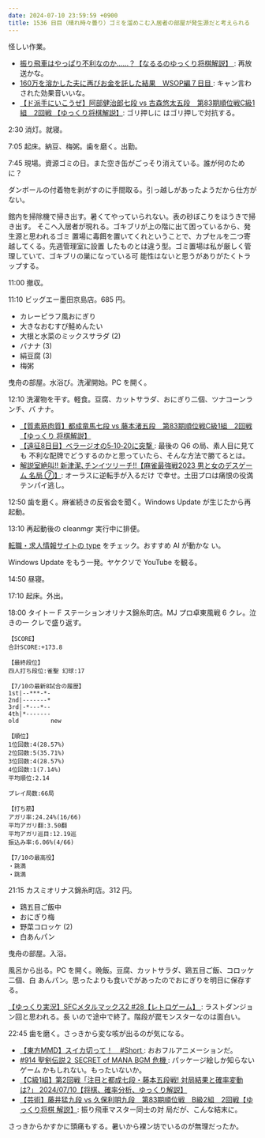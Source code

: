 ```yaml
---
date: 2024-07-10 23:59:59 +0900
title: 1536 日目（晴れ時々曇り）ゴミを溜めこむ入居者の部屋が発生源だと考えられる
---
```


怪しい作業。

* [振り飛車はやっぱり不利なのか……？【なるるのゆっくり将棋解説】
  ](https://www.youtube.com/watch?v=0W8XeA4OGqo): 再放送かな。
* [160万を溶かした夫に再びお金を託した結果　WSOP編７日目
  ](https://www.youtube.com/watch?v=SNr-Gh9xUMo): キャン言わされた効果音いいな。
* [【ド派手にいこうぜ】阿部健治郎七段 vs 古森悠太五段　第83期順位戦C級1組　2回戦
  【ゆっくり将棋解説】](https://www.youtube.com/watch?v=UeZ5zdnUQOs): ゴリ押しに
  はゴリ押しで対抗する。

2:30 消灯。就寝。

7:05 起床。納豆、梅粥。歯を磨く。出勤。

7:45 現場。資源ゴミの日。また空き缶がごっそり消えている。誰が何のために？

ダンボールの付着物を剥がすのに手間取る。引っ越しがあったようだから仕方がない。

館内を掃除機で掃き出す。暑くてやっていられない。表の砂ぼこりをほうきで掃き出す。
そこへ入居者が現れる。ゴキブリが上の階に出て困っているから、発生源と思われるゴミ
置場に毒餌を置いてくれということで、カプセルを二つ寄越してくる。先週管理室に設置
したものとは違う型。ゴミ置場は私が厳しく管理していて、ゴキブリの巣になっている可
能性はないと思うがありがたくトラップする。

11:00 撤収。

11:10 ビッグエー墨田京島店。685 円。

* カレーピラフ風おにぎり
* 大きなおむすび鮭めんたい
* 大根と水菜のミックスサラダ (2)
* バナナ (3)
* 絹豆腐 (3)
* 梅粥

曳舟の部屋。水浴び。洗濯開始。PC を開く。

12:10 洗濯物を干す。軽食。豆腐、カットサラダ、おにぎり二個、ツナコーンランチ、バ
ナナ。

* [【質素筋肉質】都成竜馬七段 vs 藤本渚五段　第83期順位戦C級1組　2回戦【ゆっくり
  将棋解説】](https://www.youtube.com/watch?v=a-zpPYO6dNI)
* [【遠征8日目】ベラージオの5‐10‐20に突撃
  ](https://www.youtube.com/watch?v=MZGCkK7mS88): 最後の Q6 の局、素人目に見ても
  不利な配牌でどうするのかと思っていたら、そんな方法で勝てるとは。
* [解説室絶叫!! 新津潔､チンイツリーチ!!【麻雀最強戦2023 男と女のデスゲーム 名局
  ⑦】](https://www.youtube.com/watch?v=RwEPnX3_g7I): オーラスに逆転手が入るだけ
  で幸せ。土田プロは痛恨の役満テンパイ逃し。

12:50 歯を磨く。麻雀続きの反省会を聞く。Windows Update が生じたから再起動。

13:10 再起動後の cleanmgr 実行中に排便。

[転職・求人情報サイトの type](https://type.jp/) をチェック。おすすめ AI が動かな
い。

Windows Update をもう一発。ヤケクソで YouTube を観る。

14:50 昼寝。

17:10 起床。外出。

18:00 タイトー F ステーションオリナス錦糸町店。MJ プロ卓東風戦 6 クレ。泣きの一
クレで盛り返す。

```text
【SCORE】
合計SCORE:+173.8

【最終段位】
四人打ち段位:雀聖 幻球:17

【7/10の最新8試合の履歴】
1st|--***-*-
2nd|-------*
3rd|-*---*--
4th|*-------
old         new

【順位】
1位回数:4(28.57%)
2位回数:5(35.71%)
3位回数:4(28.57%)
4位回数:1(7.14%)
平均順位:2.14

プレイ局数:66局

【打ち筋】
アガリ率:24.24%(16/66)
平均アガリ翻:3.50翻
平均アガリ巡目:12.19巡
振込み率:6.06%(4/66)

【7/10の最高役】
・跳満
・跳満
```

21:15 カスミオリナス錦糸町店。312 円。

* 鶏五目ご飯中
* おにぎり梅
* 野菜コロッケ (2)
* 白あんパン

曳舟の部屋。入浴。

風呂から出る。PC を開く。晩飯。豆腐、カットサラダ、鶏五目ご飯、コロッケ二個、白
あんパン。思ったよりも食いでがあったのでおにぎりを明日に保存する。

[【ゆっくり実況】SFCメタルマックス2 #28【レトロゲーム】
](https://www.youtube.com/watch?v=iKYRcbl2UyQ): ラストダンジョン回と思われる。長
いので途中で終了。階段が罠モンスターなのは面白い。

22:45 歯を磨く。さっきから変な咳が出るのが気になる。

* [【東方MMD】スイカ切って！　#Short
  ](https://www.youtube.com/watch?v=v-tygJNHc4M): おおフルアニメーションだ。
* [#914 聖剣伝説２ SECRET of MANA BGM 危機
  ](https://www.youtube.com/watch?v=am-ot4XindM): パッケージ絵しか知らないゲーム
  かもしれない。もったいないか。
* [【C級1組】第2回戦「注目と都成七段・藤本五段戦! 対局結果と確率変動は?」
  2024/07/10【将棋、確率分析、ゆっくり解説】
  ](https://www.youtube.com/watch?v=9A9r6TM3t_E)
* [【芸術】藤井猛九段 vs 久保利明九段　第83期順位戦　B級2組　2回戦【ゆっくり将棋
  解説】](https://www.youtube.com/watch?v=-PTk72LjvQw): 振り飛車マスター同士の対
  局だが、こんな結末に。

さっきからかすかに頭痛もする。暑いから裸ン坊でいるのが無理だったか。
